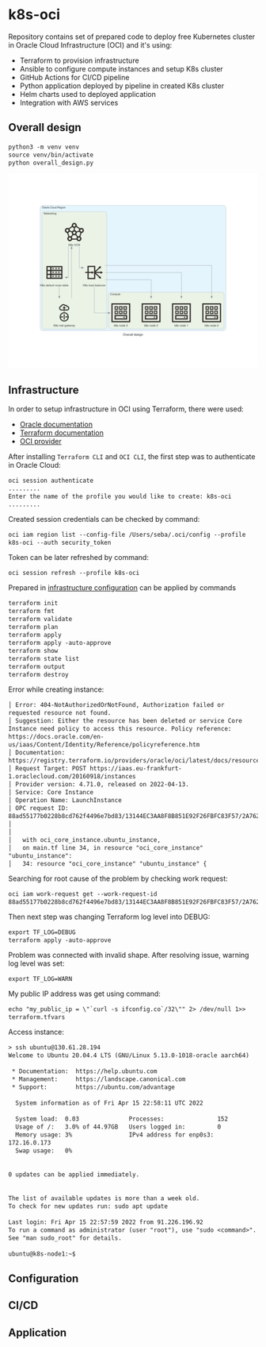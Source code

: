 # k8s-oci

Repository contains set of prepared code to deploy free Kubernetes cluster in Oracle Cloud Infrastructure (OCI) and it's using:
* Terraform to provision infrastructure
* Ansible to configure compute instances and setup K8s cluster
* GitHub Actions for CI/CD pipeline
* Python application deployed by pipeline in created K8s cluster
* Helm charts used to deployed application
* Integration with AWS services

## Overall design

```
python3 -m venv venv
source venv/bin/activate
python overall_design.py
```

![Overall design](design/overall_design.png)

## Infrastructure

In order to setup infrastructure in OCI using Terraform, there were used:
* [Oracle documentation](https://docs.oracle.com/en-us/iaas/developer-tutorials/tutorials/tf-simple-infrastructure/01-summary.htm)
* [Terraform documentation](https://learn.hashicorp.com/collections/terraform/oci-get-started)
* [OCI provider](https://registry.terraform.io/providers/oracle/oci/latest)

After installing ``Terraform CLI`` and ``OCI CLI``, the first step was to authenticate in Oracle Cloud:

```shell
oci session authenticate
.........
Enter the name of the profile you would like to create: k8s-oci
.........
```

Created session credentials can be checked by command:

```shell
oci iam region list --config-file /Users/seba/.oci/config --profile k8s-oci --auth security_token
```

Token can be later refreshed by command:

```shell
oci session refresh --profile k8s-oci
```

Prepared in [infrastructure configuration](infra/main.tf) can be applied by commands

```shell
terraform init
terraform fmt
terraform validate
terraform plan
terraform apply
terraform apply -auto-approve
terraform show
terraform state list
terraform output
terraform destroy
```

Error while creating instance:

```
│ Error: 404-NotAuthorizedOrNotFound, Authorization failed or requested resource not found. 
│ Suggestion: Either the resource has been deleted or service Core Instance need policy to access this resource. Policy reference: https://docs.oracle.com/en-us/iaas/Content/Identity/Reference/policyreference.htm
│ Documentation: https://registry.terraform.io/providers/oracle/oci/latest/docs/resources/core_instance 
│ Request Target: POST https://iaas.eu-frankfurt-1.oraclecloud.com/20160918/instances 
│ Provider version: 4.71.0, released on 2022-04-13.  
│ Service: Core Instance 
│ Operation Name: LaunchInstance 
│ OPC request ID: 88ad55177b0228b8cd762f4496e7bd83/13144EC3AA8F8B851E92F26FBFC83F57/2A762550DCFB74C14705562A56044EA1 
│ 
│ 
│   with oci_core_instance.ubuntu_instance,
│   on main.tf line 34, in resource "oci_core_instance" "ubuntu_instance":
│   34: resource "oci_core_instance" "ubuntu_instance" {
```

Searching for root cause of the problem by checking work request:

```
oci iam work-request get --work-request-id 88ad55177b0228b8cd762f4496e7bd83/13144EC3AA8F8B851E92F26FBFC83F57/2A762550DCFB74C14705562A56044EA1
```

Then next step was changing Terraform log level into DEBUG:

```
export TF_LOG=DEBUG
terraform apply -auto-approve
```

Problem was connected with invalid shape. 
After resolving issue, warning log level was set:

```
export TF_LOG=WARN
```

My public IP address was get using command:

```
echo "my_public_ip = \"`curl -s ifconfig.co`/32\"" 2> /dev/null 1>> terraform.tfvars
```

Access instance:

```
> ssh ubuntu@130.61.28.194
Welcome to Ubuntu 20.04.4 LTS (GNU/Linux 5.13.0-1018-oracle aarch64)

 * Documentation:  https://help.ubuntu.com
 * Management:     https://landscape.canonical.com
 * Support:        https://ubuntu.com/advantage

  System information as of Fri Apr 15 22:58:11 UTC 2022

  System load:  0.03              Processes:               152
  Usage of /:   3.0% of 44.97GB   Users logged in:         0
  Memory usage: 3%                IPv4 address for enp0s3: 172.16.0.173
  Swap usage:   0%


0 updates can be applied immediately.


The list of available updates is more than a week old.
To check for new updates run: sudo apt update

Last login: Fri Apr 15 22:57:59 2022 from 91.226.196.92
To run a command as administrator (user "root"), use "sudo <command>".
See "man sudo_root" for details.

ubuntu@k8s-node1:~$ 
```

## Configuration

## CI/CD

## Application

